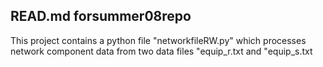 ## READ.md  forsummer08repo

This project contains a python file "networkfileRW.py" which processes network component data from two data files "equip_r.txt and "equip_s.txt